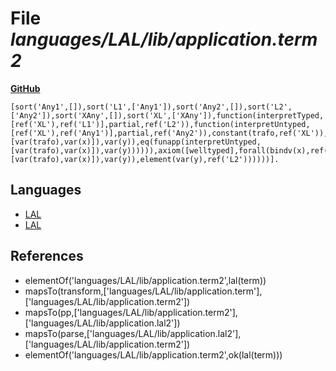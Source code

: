 # File _languages/LAL/lib/application.term2_
**[GitHub](https://github.com/softlang/yas/blob/master/languages/LAL/lib/application.term2)**
```
[sort('Any1',[]),sort('L1',['Any1']),sort('Any2',[]),sort('L2',['Any2']),sort('XAny',[]),sort('XL',['XAny']),function(interpretTyped,[ref('XL'),ref('L1')],partial,ref('L2')),function(interpretUntyped,[ref('XL'),ref('Any1')],partial,ref('Any2')),constant(trafo,ref('XL')),axiom([cast],forall(bindv(x),ref('L1'),forall(bindv(y),ref('L2'),iff(eq(funapp(interpretTyped,[var(trafo),var(x)]),var(y)),eq(funapp(interpretUntyped,[var(trafo),var(x)]),var(y)))))),axiom([welltyped],forall(bindv(x),ref('L1'),forall(bindv(y),ref('Any2'),ifthen(eq(funapp(interpretUntyped,[var(trafo),var(x)]),var(y)),element(var(y),ref('L2'))))))].
```

## Languages
* [LAL](../languages/LAL.md)
* [LAL](../languages/LAL.md)

## References
* elementOf('languages/LAL/lib/application.term2',lal(term))
* mapsTo(transform,['languages/LAL/lib/application.term'],['languages/LAL/lib/application.term2'])
* mapsTo(pp,['languages/LAL/lib/application.term2'],['languages/LAL/lib/application.lal2'])
* mapsTo(parse,['languages/LAL/lib/application.lal2'],['languages/LAL/lib/application.term2'])
* elementOf('languages/LAL/lib/application.term2',ok(lal(term)))

